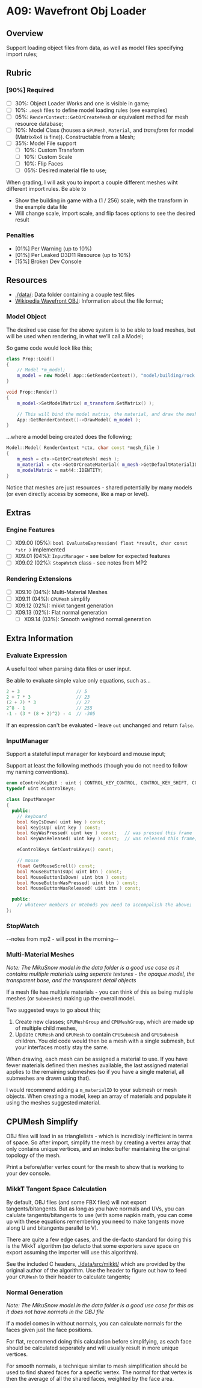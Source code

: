 A09: Wavefront Obj Loader
======

## Overview
Support loading object files from data, as well as model files specifying import rules; 

## Rubric

### [90%] Required
- [ ] 30%: Object Loader Works and one is visible in game; 
- [ ] 10%: `.mesh` files to define model loading rules (see examples)
- [ ] 05%: `RenderContext::GetOrCreateMesh` or equivalent method for mesh resource database; 
- [ ] 10%: Model Class (houses a `GPUMesh`, `Material`, and *transform* for model (Matrix4x4 is fine)).  Constructable from a Mesh; 
- [ ] 35%: Model File support 
    - [ ] 10%: Custom Transform
    - [ ] 10%: Custom Scale
    - [ ] 10%: Flip Faces
    - [ ] 05%: Desired material file to use; 

When grading, I will ask you to import a couple different meshes wiht different import rules.  Be able to
- Show the building in game with a (1 / 256) scale, with the transform in the example data file
- Will change scale, import scale, and flip faces options to see the desired result

### Penalties
- [01%] Per Warning (up to 10%)
- [01%] Per Leaked D3D11 Resource (up to 10%)
- [15%] Broken Dev Console

## Resources
- [./data/](./data): Data folder containing a couple test files
- [Wikipedia Wavefront OBJ](https://en.wikipedia.org/wiki/Wavefront_.obj_file): Information about the file format; 

### Model Object
The desired use case for the above system is to be able to load meshes, but will be used when rendering, in what we'll call a Model;

So game code would look like this;

```cpp
class Prop::Load()
{
    // Model *m_model; 
    m_model = new Model( App::GetRenderContext(), "model/building/rock.mesh" ); 
}

void Prop::Render()
{
    m_model->SetModelMatrix( m_transform.GetMatrix() ); 

    // This will bind the model matrix, the material, and draw the mesh - mostly as a convenience class; 
    App::GetRenderContext()->DrawModel( m_model ); 
}
```

...where a model being created does the following;

```cpp
Model::Model( RenderContext *ctx, char const *mesh_file )
{
    m_mesh = ctx->GetOrCreateMesh( mesh ); 
    m_material = ctx->GetOrCreateMaterial( m_mesh->GetDefaultMaterialID() ); 
    m_modelMatrix = mat44::IDENTITY; 
}
```

Notice that meshes are just resources - shared potentially by many models (or even directly access by someone, like a map or level). 



## Extras

### Engine Features
- [ ] X09.00 (05%): `bool EvaluateExpression( float *result, char const *str )` implemented
- [ ] X09.01 (04%): `InputManager` - see below for expected features
- [ ] X09.02 (02%): `StopWatch` class - see notes from MP2

### Rendering Extensions
- [ ] X09.10 (04%): Multi-Material Meshes
- [ ] X09.11 (04%): `CPUMesh` simplify
- [ ] X09.12 (02%): mikkt tangent generation
- [ ] X09.13 (02%): Flat normal generation
    - [ ] X09.14 (03%): Smooth weighted normal generation

## Extra Information

### Evaluate Expression 
A useful tool when parsing data files or user input.  

Be able to evaluate simple value only equations, such as...

```cpp
2 + 3                     // 5
2 + 7 * 3                 // 23
(2 + 7) * 3               // 27
2^8 - 1                   // 255
-1 - (3 * (8 + 2)^2) - 4  // -305
```

If an expression can't be evaluated - leave `out` unchanged and return `false`.


### InputManager
Support a stateful input manager for keyboard and mouse input; 

Support at least the following methods (though you do not need to follow my naming conventions).  

```cpp
enum eControlKeyBit : uint { CONTROL_KEY_CONTROL, CONTROL_KEY_SHIFT, CONTROL_KEY_ALT }; 
typedef uint eControlKeys; 

class InputManager
{
  public:
    // keyboard
    bool KeyIsDown( uint key ) const; 
    bool KeyIsUp( uint key ) const;
    bool KeyWasPressed( uint key ) const;   // was pressed this frame
    bool KeyWasReleased( uint key ) const;  // was released this frame; 

    eControlKeys GetControLKeys() const; 

    // mouse
    float GetMouseScroll() const; 
    bool MouseButtonIsUp( uint btn ) const; 
    bool MouseButtonIsDown( uint btn ) const; 
    bool MouseButtonWasPressed( uint btn ) const; 
    bool MouseButtonWasReleased( uint btn ) const; 

  public: 
    // whatever members or mtehods you need to accompolish the above; 
};
```

### StopWatch 
--notes from mp2 - will post in the morning--


### Multi-Material Meshes
*Note: The MikuSnow model in the data folder is a good use case as it contains multiple materials using seperate textures - the opaque model, the transparent base, and the transparent detail objects*

If a mesh file has multiple materials - you can think of this as being multiple meshes (or `Submesh`es) making up the overall model.  

Two suggested ways to go about this; 

1. Create new classes; `GPUMeshGroup` and `CPUMeshGroup`, which are made up of multiple child meshes, 
2. Update `CPUMesh` and `GPUMesh` to contain `CPUSubmesh` and `GPUSubmesh` children.  You old code would then be a mesh with a single submesh, but your interfaces mostly stay the same. 

When drawing, each mesh can be assigned a material to use.  If you have fewer materials defined then meshes available, the last assigned material applies to the remaining submeshes (so if you have a single material, all submeshes are drawn using that).  

I would recommend adding a `m_materialID` to your submesh or mesh objects.  When creating a model, keep an array of materials and populate it using the meshes suggested material. 


## CPUMesh Simplify
OBJ files will load in as trianglelists - which is incredibly inefficient in terms of space.  So after import, simplify the mesh by creating a vertex array that only contains unique vertices, and an index buffer maintaining the original topology of the mesh. 

Print a before/after vertex count for the mesh to show that is working to your dev console. 


### MikkT Tangent Space Calculation
By default, OBJ files (and some FBX files) will not export tangents/bitangents.  But as long as you have normals and UVs, you can calulate tangents/bitangents to use (with some napkin math, you can come up with these equations remembering you need to make tangents move along U and bitangents parallel to V). 

There are quite a few edge cases, and the de-facto standard for doing this is the MikkT algorithm (so defacto that some exporters save space on export assuming the importer will use this algorithm).  

See the included C headers, [./data/src/mikkt/](./data/src/mikkt/) which are provided by the original author of the algorithm.  Use the header to figure out how to feed your `CPUMesh` to their header to calculate tangents; 


### Normal Generation
*Note: The MikuSnow model in the data folder is a good use case for this as it does not have normals in the OBJ file*

If a model comes in without normals, you can calculate normals for the faces given just the face positions. 

For flat, recommend doing this calculation before simplifying, as each face should be calculated seperately and will usually result in more unique vertices.

For smooth normals, a technique similar to mesh simplification should be used to find shared faces for a specfic vertex.  The normal for that vertex is then the average of all the shared faces, weighted by the face area. 